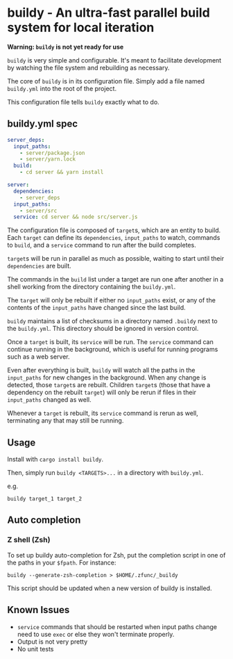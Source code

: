 # buildy - An ultra-fast parallel build system for local iteration

**Warning: `buildy` is not yet ready for use**

`buildy` is very simple and configurable. It's meant to facilitate development by watching the file system and rebuilding as necessary.

The core of `buildy` is in its configuration file. Simply add a file named `buildy.yml` into the root of the project.

This configuration file tells `buildy` exactly what to do.

## buildy.yml spec

```yaml
server_deps:
  input_paths:
    - server/package.json
    - server/yarn.lock
  build:
    - cd server && yarn install

server:
  dependencies:
    - server_deps
  input_paths:
    - server/src
  service: cd server && node src/server.js
```

The configuration file is composed of `target`s, which are an entity to build. Each `target` can define its `dependencies`, `input_paths` to watch, commands to `build`, and a `service` command to run after the build completes.

`target`s will be run in parallel as much as possible, waiting to start until their `dependencies` are built.

The commands in the `build` list under a target are run one after another in a shell working from the directory containing the `buildy.yml`.

The `target` will only be rebuilt if either no `input_paths` exist, or any of the contents of the `input_paths` have changed since the last build.

`buildy` maintains a list of checksums in a directory named `.buildy` next to the `buildy.yml`. This directory should be ignored in version control.

Once a `target` is built, its `service` will be run. The `service` command can continue running in the background, which is useful for running programs such as a web server.

Even after everything is built, `buildy` will watch all the paths in the `input_paths` for new changes in the background. When any change is detected, those `target`s are rebuilt. Children `target`s (those that have a dependency on the rebuilt `target`) will only be rerun if files in their `input_paths` changed as well.

Whenever a `target` is rebuilt, its `service` command is rerun as well, terminating any that may still be running.

## Usage

Install with `cargo install buildy`.

Then, simply run `buildy <TARGETS>...` in a directory with `buildy.yml`.

e.g.

```shell script
buildy target_1 target_2
```

## Auto completion

### Z shell (Zsh)

To set up buildy auto-completion for Zsh, put the completion script in one of the paths in your `$fpath`. For instance:

```shell script
buildy --generate-zsh-completion > $HOME/.zfunc/_buildy
```

This script should be updated when a new version of buildy is installed.

## Known Issues

* `service` commands that should be restarted when input paths change need to use `exec` or else they won't terminate properly.
* Output is not very pretty
* No unit tests
